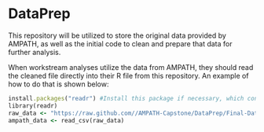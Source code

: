 # DataPrep
This repository will be utilized to store the original data provided by AMPATH, as well as the initial code to clean and prepare that data for further analysis.

When workstream analyses utilize the data from AMPATH, they should read the cleaned file directly into their R file from this repository. An example of how to do that is shown below:

```ruby
install.packages("readr") #Install this package if necessary, which contains the read_csv function. Do not use the basic read.csv()
library(readr)
raw_data <- "https://raw.github.com//AMPATH-Capstone/DataPrep/Final-Data/artcoops_final.csv"
ampath_data <- read_csv(raw_data)
```
